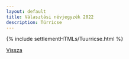 ```yaml
---
layout: default
title: Választási névjegyzék 2022
description: Túrricse
---
```


{% include settlementHTMLs/Tuurricse.html %}

[Vissza](../)